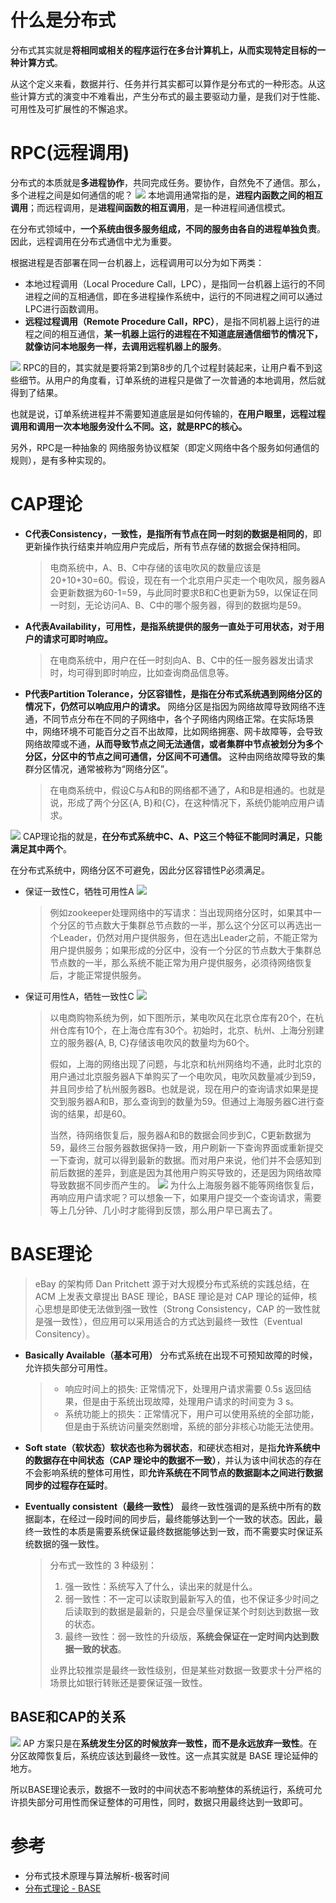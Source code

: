 # 什么是分布式
分布式其实就是**将相同或相关的程序运行在多台计算机上，从而实现特定目标的一种计算方式**。

从这个定义来看，数据并行、任务并行其实都可以算作是分布式的一种形态。从这些计算方式的演变中不难看出，产生分布式的最主要驱动力量，是我们对于性能、可用性及可扩展性的不懈追求。

# RPC(远程调用)
分布式的本质就是**多进程协作**，共同完成任务。要协作，自然免不了通信。那么，多个进程之间是如何通信的呢？
![](https://pic.imgdb.cn/item/66a06608d9c307b7e9d0c7d9.png)
本地调用通常指的是，**进程内函数之间的相互调用**；而远程调用，是**进程间函数的相互调用**，是一种进程间通信模式。

在分布式领域中，**一个系统由很多服务组成，不同的服务由各自的进程单独负责**。因此，远程调用在分布式通信中尤为重要。

根据进程是否部署在同一台机器上，远程调用可以分为如下两类：

- 本地过程调用（Local Procedure Call，LPC），是指同一台机器上运行的不同进程之间的互相通信，即在多进程操作系统中，运行的不同进程之间可以通过LPC进行函数调用。
- **远程过程调用（Remote Procedure Call，RPC）**，是指不同机器上运行的进程之间的相互通信，**某一机器上运行的进程在不知道底层通信细节的情况下，就像访问本地服务一样，去调用远程机器上的服务**。


![](https://pic.imgdb.cn/item/66a06837d9c307b7e9d2c0b1.png)
RPC的目的，其实就是要将第2到第8步的几个过程封装起来，让用户看不到这些细节。从用户的角度看，订单系统的进程只是做了一次普通的本地调用，然后就得到了结果。

也就是说，订单系统进程并不需要知道底层是如何传输的，**在用户眼里，远程过程调用和调用一次本地服务没什么不同。这，就是RPC的核心。**

另外，RPC是一种抽象的 网络服务协议框架（即定义网络中各个服务如何通信的规则），是有多种实现的。

# CAP理论
- **C代表Consistency，一致性，是指所有节点在同一时刻的数据是相同的**，即更新操作执行结束并响应用户完成后，所有节点存储的数据会保持相同。
    > 电商系统中，A、B、C中存储的该电吹风的数量应该是20+10+30=60。假设，现在有一个北京用户买走一个电吹风，服务器A会更新数据为60-1=59，与此同时要求B和C也更新为59，以保证在同一时刻，无论访问A、B、C中的哪个服务器，得到的数据均是59。
- **A代表Availability，可用性，是指系统提供的服务一直处于可用状态，对于用户的请求可即时响应。**
  > 在电商系统中，用户在任一时刻向A、B、C中的任一服务器发出请求时，均可得到即时响应，比如查询商品信息等。
- **P代表Partition Tolerance，分区容错性，是指在分布式系统遇到网络分区的情况下，仍然可以响应用户的请求。** 网络分区是指因为网络故障导致网络不连通，不同节点分布在不同的子网络中，各个子网络内网络正常。在实际场景中，网络环境不可能百分之百不出故障，比如网络拥塞、网卡故障等，会导致网络故障或不通，**从而导致节点之间无法通信，或者集群中节点被划分为多个分区，分区中的节点之间可通信，分区间不可通信。**
这种由网络故障导致的集群分区情况，通常被称为“网络分区”。
    > 在电商系统中，假设C与A和B的网络都不通了，A和B是相通的。也就是说，形成了两个分区{A, B}和{C}，在这种情况下，系统仍能响应用户请求。

![](https://pic.imgdb.cn/item/66a06fd3d9c307b7e9da22b0.png)
CAP理论指的就是，**在分布式系统中C、A、P这三个特征不能同时满足，只能满足其中两个**。

在分布式系统中，网络分区不可避免，因此分区容错性P必须满足。
- 保证一致性C，牺牲可用性A
  ![](https://pic.imgdb.cn/item/66a0784ad9c307b7e9e1be15.png)
  > 例如zookeeper处理网络中的写请求：当出现网络分区时，如果其中一个分区的节点数大于集群总节点数的一半，那么这个分区可以再选出一个Leader，仍然对用户提供服务，但在选出Leader之前，不能正常为用户提供服务；如果形成的分区中，没有一个分区的节点数大于集群总节点数的一半，那么系统不能正常为用户提供服务，必须待网络恢复后，才能正常提供服务。
- 保证可用性A，牺牲一致性C
  ![](https://pic.imgdb.cn/item/66a07872d9c307b7e9e1e211.png)
  > 以电商购物系统为例，如下图所示，某电吹风在北京仓库有20个，在杭州仓库有10个，在上海仓库有30个。初始时，北京、杭州、上海分别建立的服务器{A, B, C}存储该电吹风的数量均为60个。
  >
  > 假如，上海的网络出现了问题，与北京和杭州网络均不通，此时北京的用户通过北京服务器A下单购买了一个电吹风，电吹风数量减少到59，并且同步给了杭州服务器B。也就是说，现在用户的查询请求如果是提交到服务器A和B，那么查询到的数量为59。但通过上海服务器C进行查询的结果，却是60。
  > 
  > 当然，待网络恢复后，服务器A和B的数据会同步到C，C更新数据为59，最终三台服务器数据保持一致，用户刷新一下查询界面或重新提交一下查询，就可以得到最新的数据。而对用户来说，他们并不会感知到前后数据的差异，到底是因为其他用户购买导致的，还是因为网络故障导致数据不同步而产生的。
  ![](https://pic.imgdb.cn/item/66a07a55d9c307b7e9e38877.png)
  为什么上海服务器不能等网络恢复后，再响应用户请求呢？可以想象一下，如果用户提交一个查询请求，需要等上几分钟、几小时才能得到反馈，那么用户早已离去了。

# BASE理论
> eBay 的架构师 Dan Pritchett 源于对大规模分布式系统的实践总结，在 ACM 上发表文章提出 BASE 理论，BASE 理论是对 CAP 理论的延伸，核心思想是即使无法做到强一致性（Strong Consistency，CAP 的一致性就是强一致性），但应用可以采用适合的方式达到最终一致性（Eventual Consitency）。

- **Basically Available（基本可用）** 分布式系统在出现不可预知故障的时候，允许损失部分可用性。
  > - 响应时间上的损失: 正常情况下，处理用户请求需要 0.5s 返回结果，但是由于系统出现故障，处理用户请求的时间变为 3 s。
  > - 系统功能上的损失：正常情况下，用户可以使用系统的全部功能，但是由于系统访问量突然剧增，系统的部分非核心功能无法使用。

- **Soft state（软状态）软状态也称为弱状态**，和硬状态相对，是指**允许系统中的数据存在中间状态（CAP 理论中的数据不一致）**，并认为该中间状态的存在不会影响系统的整体可用性，即**允许系统在不同节点的数据副本之间进行数据同步的过程存在延时**。
- **Eventually consistent（最终一致性）** 最终一致性强调的是系统中所有的数据副本，在经过一段时间的同步后，最终能够达到一个一致的状态。因此，最终一致性的本质是需要系统保证最终数据能够达到一致，而不需要实时保证系统数据的强一致性。
  > 分布式一致性的 3 种级别：
  > 1. 强一致性：系统写入了什么，读出来的就是什么。
  > 2. 弱一致性：不一定可以读取到最新写入的值，也不保证多少时间之后读取到的数据是最新的，只是会尽量保证某个时刻达到数据一致的状态。
  > 3. 最终一致性：弱一致性的升级版，**系统会保证在一定时间内达到数据一致的状态**。
  > 
  > 业界比较推崇是最终一致性级别，但是某些对数据一致要求十分严格的场景比如银行转账还是要保证强一致性。

## BASE和CAP的关系
![](https://pic.imgdb.cn/item/66a07c41d9c307b7e9e63d0b.png)
AP 方案只是在**系统发生分区的时候放弃一致性，而不是永远放弃一致性**。在分区故障恢复后，系统应该达到最终一致性。这一点其实就是 BASE 理论延伸的地方。

所以BASE理论表示，数据不一致时的中间状态不影响整体的系统运行，系统可允许损失部分可用性而保证整体的可用性，同时，数据只用最终达到一致即可。


# 参考
- 分布式技术原理与算法解析-极客时间
- [分布式理论 - BASE](https://pdai.tech/md/dev-spec/spec/dev-th-base.html)
